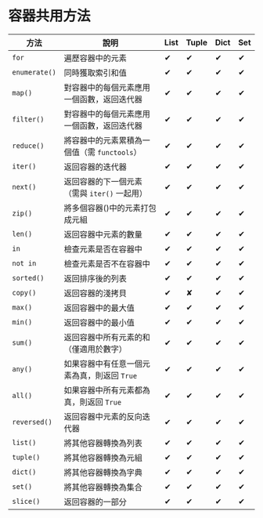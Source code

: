 # 容器共用方法

| 方法          | 說明                                         | List | Tuple | Dict | Set |
| ------------- | -------------------------------------------- | ---- | ----- | ---- | --- |
| `for`         | 遍歷容器中的元素                             | ✔    | ✔     | ✔    | ✔   |
| `enumerate()` | 同時獲取索引和值                             | ✔    | ✔     | ✔    | ✔   |
| `map()`       | 對容器中的每個元素應用一個函數，返回迭代器   | ✔    | ✔     | ✔    | ✔   |
| `filter()`    | 對容器中的每個元素應用一個函數，返回迭代器   | ✔    | ✔     | ✔    | ✔   |
| `reduce()`    | 將容器中的元素累積為一個值（需 `functools`） | ✔    | ✔     | ✔    | ✔   |
| `iter()`      | 返回容器的迭代器                             | ✔    | ✔     | ✔    | ✔   |
| `next()`      | 返回容器的下一個元素（需與 `iter()` 一起用） | ✔    | ✔     | ✔    | ✔   |
| `zip()`       | 將多個容器()中的元素打包成元組               | ✔    | ✔     | ✔    | ✔   |
| `len()`       | 返回容器中元素的數量                         | ✔    | ✔     | ✔    | ✔   |
| `in`          | 檢查元素是否在容器中                         | ✔    | ✔     | ✔    | ✔   |
| `not in`      | 檢查元素是否不在容器中                       | ✔    | ✔     | ✔    | ✔   |
| `sorted()`    | 返回排序後的列表                             | ✔    | ✔     | ✔    | ✔   |
| `copy()`      | 返回容器的淺拷貝                             | ✔    | ✘     | ✔    | ✔   |
| `max()`       | 返回容器中的最大值                           | ✔    | ✔     | ✔    | ✔   |
| `min()`       | 返回容器中的最小值                           | ✔    | ✔     | ✔    | ✔   |
| `sum()`       | 返回容器中所有元素的和（僅適用於數字）       | ✔    | ✔     | ✔    | ✔   |
| `any()`       | 如果容器中有任意一個元素為真，則返回 `True`  | ✔    | ✔     | ✔    | ✔   |
| `all()`       | 如果容器中所有元素都為真，則返回 `True`      | ✔    | ✔     | ✔    | ✔   |
| `reversed()`  | 返回容器中元素的反向迭代器                   | ✔    | ✔     | ✔    | ✔   |
| `list()`      | 將其他容器轉換為列表                         | ✔    | ✔     | ✔    | ✔   |
| `tuple()`     | 將其他容器轉換為元組                         | ✔    | ✔     | ✔    | ✔   |
| `dict()`      | 將其他容器轉換為字典                         | ✔    | ✔     | ✔    | ✔   |
| `set()`       | 將其他容器轉換為集合                         | ✔    | ✔     | ✔    | ✔   |
| `slice()`     | 返回容器的一部分                             | ✔    | ✔     | ✔    | ✔   |
